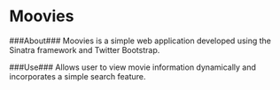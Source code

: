 # Moovies

###About###
Moovies is a simple web application developed using the Sinatra framework and Twitter Bootstrap. 

###Use###
Allows user to view movie information dynamically and incorporates a simple search feature.

